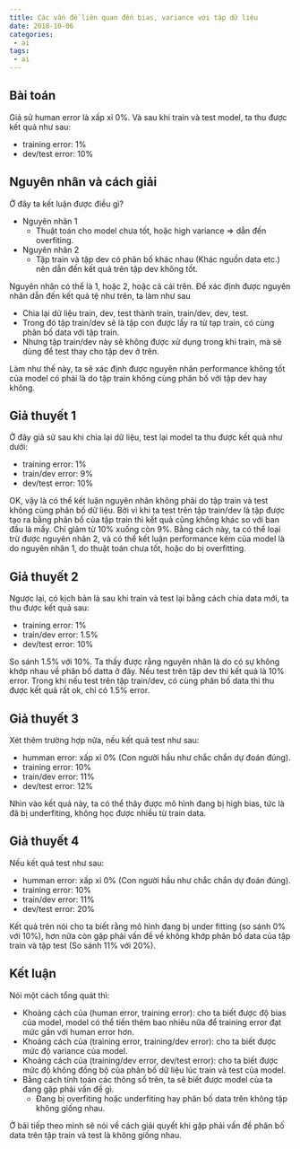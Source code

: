 ```yaml
---
title: Các vấn đề liên quan đến bias, variance với tập dữ liệu
date: 2018-10-06
categories:
 - ai
tags:
 - ai
---
```

## Bài toán
Giả sử human error là xấp xỉ 0%. Và sau khi train và test model, ta thu được kết quả như sau:
- training error: 1%
- dev/test error: 10%

## Nguyên nhân và cách giải
Ở đây ta kết luận được điều gì?
- Nguyên nhân 1
  - Thuật toán cho model chưa tốt, hoặc high variance => dẫn đến overfiting.
- Nguyên nhân 2
  - Tập train và tập dev có phân bố khác nhau (Khác nguồn data etc.) nên dẫn đến kết quả trên tập dev không tốt.

Nguyên nhân có thể là 1, hoặc 2, hoặc cả cái trên. Để xác định được nguyên nhân dẫn đến kết quả tệ như trên, ta làm như sau
- Chia lại dữ liệu train, dev, test thành train, train/dev, dev, test. 
- Trong đó tập train/dev sẽ là tập con được lấy ra từ tạp train, có cùng phân bố data với tập train.
- Nhưng tập train/dev này sẽ không được xử dụng trong khi train, mà sẽ dùng để test thay cho tập dev ở trên.

Làm như thế này, ta sẽ xác định được nguyên nhân performance không tốt của model có phải là do tập train không cùng phân bố với tập dev hay không. 
## Giả thuyết 1
Ở đây giả sử sau khi chia lại dữ liệu, test lại model ta thu được kết quả như dưới:
- training error: 1%
- train/dev error: 9%
- dev/test error: 10%

OK, vậy là có thể kết luận nguyên nhân không phải do tập train và test không cùng phân bố dữ liệu. 
Bời vì khi ta test trên tập train/dev là tập được tạo ra bằng phân bố của tập train thì kết quả cũng không khác so với ban đầu là mấy. 
Chỉ giảm từ 10% xuống còn 9%. Bằng cách này, ta có thể loại trừ được nguyên nhân 2, 
và có thể kết luận performance kém của model là do nguyên nhân 1, do thuật toán chưa tốt, hoặc do bị overfitting.

## Giả thuyết 2
Ngược lại, có kịch bản là sau khi train và test lại bằng cách chia data mới, ta thu được kết quả sau:
- training error: 1%
- train/dev error: 1.5%
- dev/test error: 10%

So sánh 1.5% với 10%. Ta thấy được rằng nguyên nhân là do có sự không khớp nhau về phân bố datta ở đây. 
Nếu test trên tập dev thì kết quả là 10% error. Trong khi nếu test trên tập train/dev, có cùng phân bố data thì thu được kết quả rất ok, chỉ có 1.5% error.

## Giả thuyết 3
Xét thêm trường hợp nữa, nếu kết quả test như sau:
- humman error: xấp xỉ 0% (Con người hầu như chắc chắn dự đoán đúng).
- training error: 10%
- train/dev error: 11%
- dev/test error: 12%

Nhìn vào kết quả này, ta có thể thây được mô hình đang bị high bias, tức là đã bị underfiting, không học được nhiều từ train data.

## Giả thuyết 4
Nếu kết quả test như sau:
- humman error: xấp xỉ 0% (Con người hầu như chắc chắn dự đoán đúng).
- training error: 10%
- train/dev error: 11%
- dev/test error: 20%

Kết quả trên nói cho ta biết rằng mô hình đang bị under fitting (so sánh 0% với 10%), 
hơn nữa còn gặp phải vấn đề về không khớp phân bố data của tập train và tập test (So sánh 11% với 20%). 

## Kết luận
Nói một cách tổng quát thì:
- Khoảng cách của (human error, training error): cho ta biết được độ bias của model, model có thể tiến thêm bao nhiêu nữa để training error đạt mức gần với human error hơn.
- Khoảng cách của (training error, training/dev error): cho ta biết được mức độ variance của model.
- Khoảng cách của (training/dev error, dev/test error): cho ta biết được mức độ không đồng bộ của phân bố dữ liệu lúc train và test của model.
- Bằng cách tính toán các thông số trên, ta sẽ biết được model của ta đang gặp phải vấn đề gì. 
  - Đang bị overfiting hoặc underfiting hay phân bố data trên không tập không giống nhau.

Ở bài tiếp theo mình sẽ nói về cách giải quyết khi gặp phải vấn đề phân bố data trên tập train và test là không giống nhau.

